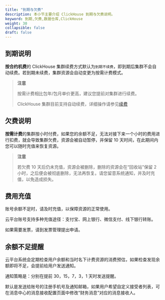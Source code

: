 ```yaml
---
title: "到期与欠费"
description: 本小节主要介绍 ClickHouse 到期与欠费说明。 
keyword: 到期,欠费,数据仓库,ClickHouse
weight: 30
collapsible: false
draft: false
---
```


## 到期说明

**按合约机费**的 ClickHouse 集群续费方式默认为`到期不续费`，即到期后集群不会自动续费。若到期未续费，集群资源会自动变更为按需计费模式。  

> **注意**
> 
> 按需计费相比包年/包月单价更高，建议您提前对集群进行续费。
> 
> ClickHouse 集群目前支持自动续费，详细操作请参见[续费](../../manual/cluster_lifecycle/renew_manual)

## 欠费说明

**按需计费**的集群按小时付费，如果您的余额不足，无法对接下来一个小时的费用进行扣费，就会导致集群欠费，资源会被自动暂停，并保留 10 天时间，在此期间内您可以随时充值来恢复资源。

> **注意**
> 
> 若欠费 10 天后仍未充值，资源会被删除，删除的资源会在“回收站”保留 2 小时，之后便会被彻底删除，无法再恢复。请您留意系统通知，并及时充值，以免造成损失。

## 费用充值

账号余额不足时，请及时充值，以保障资源的正常使用。

云平台账号支持多种充值途径：支付宝、网上银行、微信支付、线下银行转账。

如果需要发票，请到发票管理提出申请。

## 余额不足提醒

云平台系统会定期检查用户余额和当时名下计费资源的消费预估，如果检查发现余额即将不足，会提前给用户发送通知。

通知策略是：分别在提前 30，15，7，3，1 天时发送提醒。

默认是发送给账号的注册手机号及通知邮箱，如果用户希望自定义接受者列表，可在消息中心的消息接收配置页面中修改“财务消息”对应的消息接收人。
